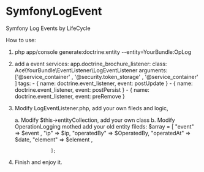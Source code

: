 # SymfonyLogEvent
Symfony Log Events by  LifeCycle

How to use:
1. php app/console generate:doctrine:entity --entity=YourBundle:OpLog
2. add a event services: 
    app.doctrine_brochure_listener:
        class: Ace\YourBundle\EventListener\LogEventListener
        arguments: ['@service_container' , '@security.token_storage' , '@service_container' ]
        tags:
            - { name: doctrine.event_listener, event: postUpdate }
            - { name: doctrine.event_listener, event: postPersist }
            - { name: doctrine.event_listener, event: preRemove }
3. Modify LogEventListener.php, add your own fileds and logic,

	a. Modify $this->entityCollection, add your own class
	b. Modify OperationLogging mothed add your old entity fileds:
                    $array = [
                        "event" => $event ,
                        "ip" => $ip,
                        "operatedBy" => $OperatedBy,
                        "operatedAt" => $date,
                        "element" => $element ,

                    ];
4. Finish and enjoy it.
